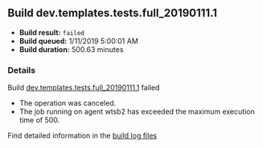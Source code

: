## Build dev.templates.tests.full_20190111.1
- **Build result:** `failed`
- **Build queued:** 1/11/2019 5:00:01 AM
- **Build duration:** 500.63 minutes
### Details
Build [dev.templates.tests.full_20190111.1](https://winappstudio.visualstudio.com/web/build.aspx?pcguid=a4ef43be-68ce-4195-a619-079b4d9834c2&builduri=vstfs%3a%2f%2f%2fBuild%2fBuild%2f26876) failed

+ The operation was canceled.
+ The job running on agent wtsb2 has exceeded the maximum execution time of 500.

Find detailed information in the [build log files](https://uwpctdiags.blob.core.windows.net/buildlogs/dev.templates.tests.full_20190111.1_logs.zip)

